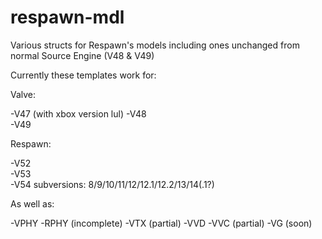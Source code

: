 # respawn-mdl
Various structs for Respawn's models including ones unchanged from normal Source Engine (V48 & V49)


Currently these templates work for:

Valve:

  -V47 (with xbox version lul)
  -V48  
  -V49  

Respawn:

  -V52  
  -V53  
  -V54 subversions: 8/9/10/11/12/12.1/12.2/13/14(.1?)
  
As well as:
  
  -VPHY
  -RPHY (incomplete)
  -VTX (partial)
  -VVD
  -VVC (partial)
  -VG (soon)
  
